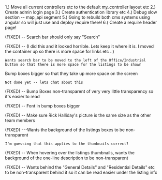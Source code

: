 
1.) Move all current controllers etc to the default my_controller layout etc
2.) Create admin login page
3.) Create authentication library etc
4.) Debug slow section -- map_api segment
5.) Going to rebuild both cms systems using angular so will just use and deploy require there!
6.) Create a require header page! 




(FIXED) -- Search bar should only say "Search"

(FIXED) -- (I did this and it looked horrible. Lets keep it where it is. I moved the container up so there is more space for links etc ..)

	Wants search bar to be moved to the left of the Office/Industrial button so that there is more space for the listings to be shown

Bump boxes bigger so that they take up more space on the screen

	Not done yet -- lets chat about this

(FIXED) -- Bump Boxes non-transparent of very very little transparency so it's easier to read

(FIXED) -- Font in bump boxes bigger 

(FIXED) -- Make sure Rick Halliday's picture is the same size as the other team members

(FIXED) ---Wants the background of the listings boxes to be non-transparent 

	I'm guessing that this applies to the thumbnails correct?

(FIXED) -- When hovering over the listings thumbnails, wants the background of the one-line description to be non-transparent

(FIXED) -- Wants behind the "General Details" and "Residential Details" etc to be non-transparent behind it so it can be read easier under the listing info



